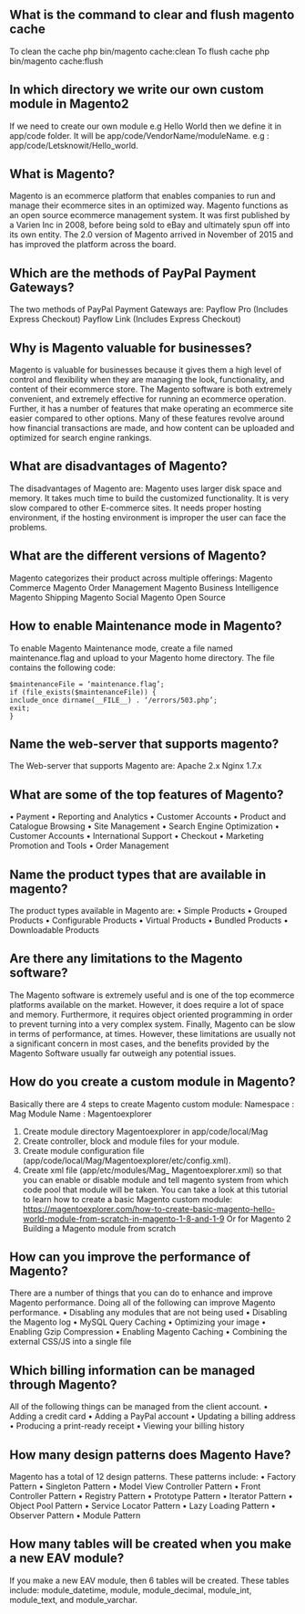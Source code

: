 ## What is the command to clear and flush magento cache
 To clean the cache 
  php bin/magento cache:clean
  To flush cache
  php bin/magento cache:flush

## In which directory we write our own custom module in Magento2
If we need to create our own module e.g Hello World then we define it in
app/code folder. It will be app/code/VendorName/moduleName.
e.g : app/code/Letsknowit/Hello_world.

## What is Magento?
Magento is an ecommerce platform that enables companies to run and manage their ecommerce sites in an optimized way. Magento functions as an open source ecommerce management system. It was first published by a Varien Inc in 2008, before being sold to eBay and ultimately spun off into its own entity. The 2.0 version of Magento arrived in November of 2015 and has improved the platform across the board.

## Which are the methods of PayPal Payment Gateways?
The two methods of PayPal Payment Gateways are:
	Payflow Pro (Includes Express Checkout)
	Payflow Link (Includes Express Checkout)

## Why is Magento valuable for businesses?
Magento is valuable for businesses because it gives them a high level of control and flexibility when they are managing the look, functionality, and content of their ecommerce store. The Magento software is both extremely convenient, and extremely effective for running an ecommerce operation.
Further, it has a number of features that make operating an ecommerce site easier compared to other options. Many of these features revolve around how financial transactions are made, and how content can be uploaded and optimized for search engine rankings.  

## What are disadvantages of Magento?
The disadvantages of Magento are:
	Magento uses larger disk space and memory.
	It takes much time to build the customized functionality.
	It is very slow compared to other E-commerce sites.
	It needs proper hosting environment, if the hosting environment is improper the user can face the problems.

## What are the different versions of Magento?
Magento categorizes their product across multiple offerings:
	Magento Commerce
	Magento Order Management
	Magento Business Intelligence
	Magento Shipping
	Magento Social
	Magento Open Source

## How to enable Maintenance mode in Magento?
To enable Magento Maintenance mode, create  a file named maintenance.flag and upload to your Magento home directory. The file contains the following code:
```
$maintenanceFile = ‘maintenance.flag’;
if (file_exists($maintenanceFile)) {
include_once dirname(__FILE__) . ‘/errors/503.php’;
exit;
}
```

## Name the web-server that supports magento?
The Web-server that supports Magento are:
	Apache 2.x
	Nginx 1.7.x

## What are some of the top features of Magento?
•	Payment
•	Reporting and Analytics
•	Customer Accounts
•	Product and Catalogue Browsing
•	Site Management
•	Search Engine Optimization
•	Customer Accounts
•	International Support
•	Checkout
•	Marketing Promotion and Tools
•	Order Management

## Name the product types that are available in magento?
The product types available in Magento are:
•	Simple Products
•	Grouped Products
•	Configurable Products
•	Virtual Products
•	Bundled Products
•	Downloadable Products

## Are there any limitations to the Magento software?
The Magento software is extremely useful and is one of the top ecommerce platforms available on the market. However, it does require a lot of space and memory. Furthermore, it requires object oriented programming in order to prevent turning into a very complex system. Finally, Magento can be slow in terms of performance, at times. However, these limitations are usually not a significant concern in most cases, and the benefits provided by the Magento Software usually far outweigh any potential issues.

## How do you create a custom module in Magento?
Basically there are 4 steps to create Magento custom module:
Namespace : Mag
Module Name : Magentoexplorer
1. Create module directory Magentoexplorer in app/code/local/Mag
2. Create controller, block and module files for your module.
3. Create module configuration file (app/code/local/Mag/Magentoexplorer/etc/config.xml).
4. Create xml file (app/etc/modules/Mag_ Magentoexplorer.xml) so that you can enable or disable module and tell magento system from which code pool that module will be taken.
You can take a look at this tutorial to learn how to create a basic Magento custom module: https://magentoexplorer.com/how-to-create-basic-magento-hello-world-module-from-scratch-in-magento-1-8-and-1-9
Or for Magento 2 Building a Magento module from scratch

## How can you improve the performance of Magento?
There are a number of things that you can do to enhance and improve Magento performance.
Doing all of the following can improve Magento performance.
•	Disabling any modules that are not being used
•	Disabling the Magento log
•	MySQL Query Caching
•	Optimizing your image
•	Enabling Gzip Compression
•	Enabling Magento Caching
•	Combining the external CSS/JS into a single file

## Which billing information can be managed through Magento?
All of the following things can be managed from the client account.
•	Adding a credit card
•	Adding a PayPal account
•	Updating a billing address
•	Producing a print-ready receipt
•	Viewing your billing history

## How many design patterns does Magento Have?
Magento has a total of 12 design patterns. These patterns include:
	•	Factory Pattern
	•	Singleton Pattern
	•	Model View Controller Pattern
	•	Front Controller Pattern
	•	Registry Pattern
	•	Prototype Pattern
	•	Iterator Pattern
	•	Object Pool Pattern
	•	Service Locator Pattern
	•	Lazy Loading Pattern
	•	Observer Pattern
	•	Module Pattern

## How many tables will be created when you make a new EAV module?
If you make a new EAV module, then 6 tables will be created. These tables include:
module_datetime, module, module_decimal, module_int, module_text, and module_varchar.

